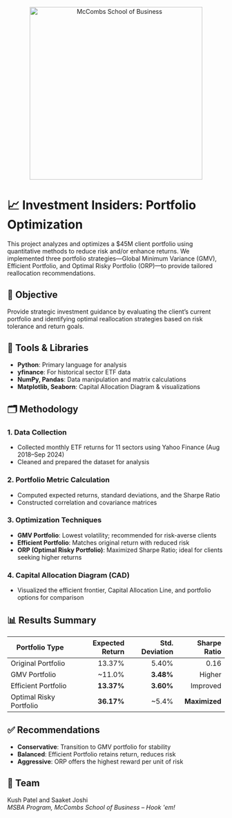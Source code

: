 <p align="center">
  <img src="https://brand.utexas.edu/sites/default/files/images/logos/mccombs_fullcolor_horizontal.png" alt="McCombs School of Business" width="400"/>
</p>

# 📈 Investment Insiders: Portfolio Optimization

This project analyzes and optimizes a $45M client portfolio using quantitative methods to reduce risk and/or enhance returns. We implemented three portfolio strategies—Global Minimum Variance (GMV), Efficient Portfolio, and Optimal Risky Portfolio (ORP)—to provide tailored reallocation recommendations.

## 🧠 Objective
Provide strategic investment guidance by evaluating the client’s current portfolio and identifying optimal reallocation strategies based on risk tolerance and return goals.

## 🔧 Tools & Libraries
- **Python**: Primary language for analysis  
- **yfinance**: For historical sector ETF data  
- **NumPy, Pandas**: Data manipulation and matrix calculations  
- **Matplotlib, Seaborn**: Capital Allocation Diagram & visualizations

## 🗂️ Methodology

### 1. Data Collection
- Collected monthly ETF returns for 11 sectors using Yahoo Finance (Aug 2018–Sep 2024)
- Cleaned and prepared the dataset for analysis

### 2. Portfolio Metric Calculation
- Computed expected returns, standard deviations, and the Sharpe Ratio
- Constructed correlation and covariance matrices

### 3. Optimization Techniques
- **GMV Portfolio**: Lowest volatility; recommended for risk-averse clients
- **Efficient Portfolio**: Matches original return with reduced risk
- **ORP (Optimal Risky Portfolio)**: Maximized Sharpe Ratio; ideal for clients seeking higher returns

### 4. Capital Allocation Diagram (CAD)
- Visualized the efficient frontier, Capital Allocation Line, and portfolio options for comparison

## 📊 Results Summary

| Portfolio Type         | Expected Return | Std. Deviation | Sharpe Ratio |
|------------------------|----------------:|---------------:|--------------:|
| Original Portfolio     | 13.37%          | 5.40%          | 0.16          |
| GMV Portfolio          | ~11.0%          | **3.48%**      | Higher        |
| Efficient Portfolio    | **13.37%**      | **3.60%**      | Improved      |
| Optimal Risky Portfolio| **36.17%**      | ~5.4%          | **Maximized** |

## ✅ Recommendations
- **Conservative**: Transition to GMV portfolio for stability
- **Balanced**: Efficient Portfolio retains return, reduces risk
- **Aggressive**: ORP offers the highest reward per unit of risk

## 📌 Team
Kush Patel and Saaket Joshi  
*MSBA Program, McCombs School of Business – Hook 'em!*
